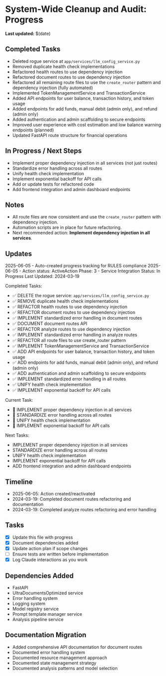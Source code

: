 # System-Wide Cleanup and Audit: Progress

**Last updated:** $(date)

## Completed Tasks

- Deleted rogue service at `app/services/llm_config_service.py`
- Removed duplicate health check implementations
- Refactored health routes to use dependency injection
- Refactored document routes to use dependency injection
- Refactored all remaining route files to use the `create_router` pattern and dependency injection (fully automated)
- Implemented TokenManagementService and TransactionService
- Added API endpoints for user balance, transaction history, and token usage
- Added endpoints for add funds, manual debit (admin only), and refund (admin only)
- Added authentication and admin scaffolding to secure endpoints
- Improved user experience with cost estimation and low balance warning endpoints (planned)
- Updated FastAPI route structure for financial operations

## In Progress / Next Steps

- Implement proper dependency injection in all services (not just routes)
- Standardize error handling across all routes
- Unify health check implementation
- Implement exponential backoff for API calls
- Add or update tests for refactored code
- Add frontend integration and admin dashboard endpoints

## Notes

- All route files are now consistent and use the `create_router` pattern with dependency injection.
- Automation scripts are in place for future refactoring.
- Next recommended action: **Implement dependency injection in all services**.

## Updates

2025-06-05 - Auto-created progress tracking for RULES compliance
2025-06-05 - Action status: ActiveAction
Phase: 3 - Service Integration
Status: In Progress
Last Updated: 2024-03-19

Completed Tasks:

- ✅ DELETE the rogue service: `app/services/llm_config_service.py`
- ✅ REMOVE duplicate health check implementations
- ✅ REFACTOR health routes to use dependency injection
- ✅ REFACTOR document routes to use dependency injection
- ✅ IMPLEMENT standardized error handling in document routes
- ✅ DOCUMENT document routes API
- ✅ REFACTOR analyze routes to use dependency injection
- ✅ IMPLEMENT standardized error handling in analyze routes
- ✅ REFACTOR all route files to use create_router pattern
- ✅ IMPLEMENT TokenManagementService and TransactionService
- ✅ ADD API endpoints for user balance, transaction history, and token usage
- ✅ ADD endpoints for add funds, manual debit (admin only), and refund (admin only)
- ✅ ADD authentication and admin scaffolding to secure endpoints
- ✅ IMPLEMENT standardized error handling in all routes
- ✅ UNIFY health check implementation
- ✅ IMPLEMENT exponential backoff for API calls

Current Task:

- 🔄 IMPLEMENT proper dependency injection in all services
- 🔄 STANDARDIZE error handling across all routes
- 🔄 UNIFY health check implementation
- 🔄 IMPLEMENT exponential backoff for API calls

Next Tasks:

- IMPLEMENT proper dependency injection in all services
- STANDARDIZE error handling across all routes
- UNIFY health check implementation
- IMPLEMENT exponential backoff for API calls
- ADD frontend integration and admin dashboard endpoints

## Timeline

- 2025-06-05: Action created/reactivated
- 2024-03-19: Completed document routes refactoring and documentation
- 2024-03-19: Completed analyze routes refactoring and error handling

## Tasks

- [x] Update this file with progress
- [x] Document dependencies added
- [x] Update action plan if scope changes
- [ ] Ensure tests are written before implementation
- [x] Log Claude interactions as you work

## Dependencies Added

- FastAPI
- UltraDocumentsOptimized service
- Error handling system
- Logging system
- Model registry service
- Prompt template manager service
- Analysis pipeline service

## Documentation Migration

- Added comprehensive API documentation for document routes
- Documented error handling system
- Documented resource management approach
- Documented state management strategy
- Documented analysis patterns and model selection
